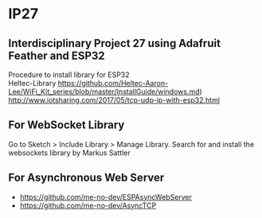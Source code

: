 IP27
===
Interdisciplinary Project 27 using Adafruit Feather and ESP32 
---
Procedure to install library for ESP32  
Heltec-Library https://github.com/Heltec-Aaron-Lee/WiFi_Kit_series/blob/master/InstallGuide/windows.md)  
http://www.iotsharing.com/2017/05/tcp-udp-ip-with-esp32.html  
## For WebSocket Library  
Go to Sketch > Include Library > Manage Library. Search for and install the websockets library by Markus Sattler   
## For Asynchronous Web Server  
* https://github.com/me-no-dev/ESPAsyncWebServer  
* https://github.com/me-no-dev/AsyncTCP

